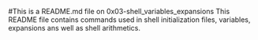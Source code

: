 #This is a README.md file on 0x03-shell_variables_expansions
This README file contains commands used in shell initialization files, variables, expansions ans well as shell arithmetics.
